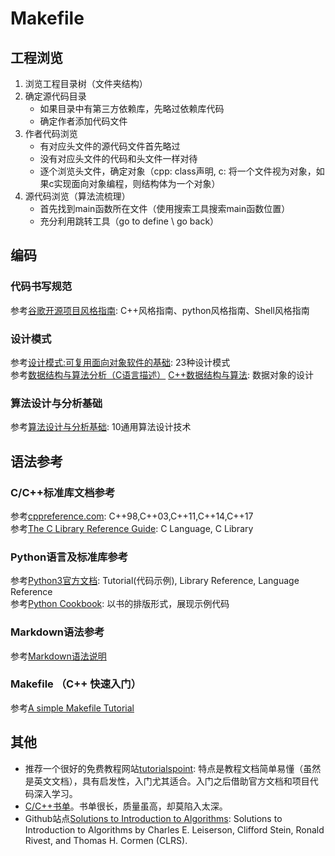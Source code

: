 # Makefile


## 工程浏览 ##
1. 浏览工程目录树（文件夹结构）
2. 确定源代码目录
    * 如果目录中有第三方依赖库，先略过依赖库代码
    * 确定作者添加代码文件
3. 作者代码浏览
    * 有对应头文件的源代码文件首先略过
    * 没有对应头文件的代码和头文件一样对待
    * 逐个浏览头文件，确定对象（cpp: class声明, c: 将一个文件视为对象，如果c实现面向对象编程，则结构体为一个对象）
4. 源代码浏览（算法流梳理）
    * 首先找到main函数所在文件（使用搜索工具搜索main函数位置）
    * 充分利用跳转工具（go to define \ go back）


## 编码 ##

### 代码书写规范 ###
参考[谷歌开源项目风格指南][]: C++风格指南、python风格指南、Shell风格指南  

### 设计模式 ###
参考[设计模式:可复用面向对象软件的基础][]: 23种设计模式  
参考[数据结构与算法分析（C语言描述）][] [C++数据结构与算法][]: 数据对象的设计  

### 算法设计与分析基础 ###
参考[算法设计与分析基础][]: 10通用算法设计技术  


## 语法参考 ##

### C/C++标准库文档参考 ###
参考[cppreference.com][]: C++98,C++03,C++11,C++14,C++17  
参考[The C Library Reference Guide][]: C Language, C Library  

### Python语言及标准库参考 ###
参考[Python3官方文档][]: Tutorial(代码示例), Library Reference, Language Reference  
参考[Python Cookbook][]: 以书的排版形式，展现示例代码

### Markdown语法参考 ###
参考[Markdown语法说明][]  

### Makefile （C++ 快速入门）
参考[A simple Makefile Tutorial][]


## 其他 ##
* 推荐一个很好的免费教程网站[tutorialspoint][]: 特点是教程文档简单易懂（虽然是英文文档），具有启发性，入门尤其适合。入门之后借助官方文档和项目代码深入学习。
* [C/C++书单][]。书单很长，质量虽高，却莫陷入太深。
* Github站点[Solutions to Introduction to Algorithms][]: Solutions to Introduction to Algorithms by Charles E. Leiserson, Clifford Stein, Ronald Rivest, and Thomas H. Cormen (CLRS).



[谷歌开源项目风格指南]: http://zh-google-styleguide.readthedocs.io/en/latest/
[设计模式:可复用面向对象软件的基础]: http://product.dangdang.com/142308.html
[数据结构与算法分析（C语言描述）]: http://product.dangdang.com/8767364.html
[C++数据结构与算法]: http://product.dangdang.com/23594179.html
[算法设计与分析基础]: http://product.dangdang.com/23633875.html
[cppreference.com]: http://en.cppreference.com/w/Main_Page
[The C Library Reference Guide]: https://www-s.acm.illinois.edu/webmonkeys/book/c_guide/

[Python3官方文档]: https://docs.python.org/3/
[Python Cookbook]: http://python3-cookbook.readthedocs.io/zh_CN/latest/index.html# 
[Markdown语法说明]: http://xianbai.me/learn-md/article/syntax/readme.html
[A simple Makefile Tutorial]: http://www.cs.colby.edu/maxwell/courses/tutorials/maketutor/
[tutorialspoint]: http://www.tutorialspoint.com/
[C/C++书单]: https://stackoverflow.com/questions/388242/the-definitive-c-book-guide-and-list
[Solutions to Introduction to Algorithms]: https://github.com/gzc/CLRS

